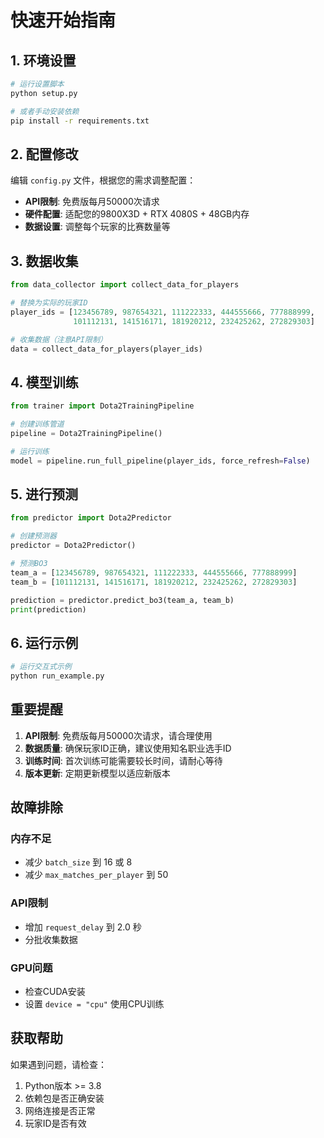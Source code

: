 # 快速开始指南

## 1. 环境设置

```bash
# 运行设置脚本
python setup.py

# 或者手动安装依赖
pip install -r requirements.txt
```

## 2. 配置修改

编辑 `config.py` 文件，根据您的需求调整配置：

- **API限制**: 免费版每月50000次请求
- **硬件配置**: 适配您的9800X3D + RTX 4080S + 48GB内存
- **数据设置**: 调整每个玩家的比赛数量等

## 3. 数据收集

```python
from data_collector import collect_data_for_players

# 替换为实际的玩家ID
player_ids = [123456789, 987654321, 111222333, 444555666, 777888999,
              101112131, 141516171, 181920212, 232425262, 272829303]

# 收集数据（注意API限制）
data = collect_data_for_players(player_ids)
```

## 4. 模型训练

```python
from trainer import Dota2TrainingPipeline

# 创建训练管道
pipeline = Dota2TrainingPipeline()

# 运行训练
model = pipeline.run_full_pipeline(player_ids, force_refresh=False)
```

## 5. 进行预测

```python
from predictor import Dota2Predictor

# 创建预测器
predictor = Dota2Predictor()

# 预测BO3
team_a = [123456789, 987654321, 111222333, 444555666, 777888999]
team_b = [101112131, 141516171, 181920212, 232425262, 272829303]

prediction = predictor.predict_bo3(team_a, team_b)
print(prediction)
```

## 6. 运行示例

```bash
# 运行交互式示例
python run_example.py
```

## 重要提醒

1. **API限制**: 免费版每月50000次请求，请合理使用
2. **数据质量**: 确保玩家ID正确，建议使用知名职业选手ID
3. **训练时间**: 首次训练可能需要较长时间，请耐心等待
4. **版本更新**: 定期更新模型以适应新版本

## 故障排除

### 内存不足
- 减少 `batch_size` 到 16 或 8
- 减少 `max_matches_per_player` 到 50

### API限制
- 增加 `request_delay` 到 2.0 秒
- 分批收集数据

### GPU问题
- 检查CUDA安装
- 设置 `device = "cpu"` 使用CPU训练

## 获取帮助

如果遇到问题，请检查：
1. Python版本 >= 3.8
2. 依赖包是否正确安装
3. 网络连接是否正常
4. 玩家ID是否有效
